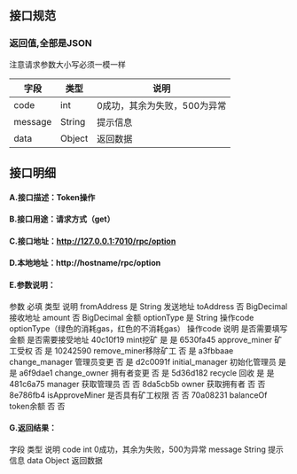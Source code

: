## 接口规范
### 返回值,全部是JSON
注意请求参数大小写必须一模一样

字段 | 类型 | 说明
------ | ------ | ------
code | int | 0成功，其余为失败，500为异常
message | String | 提示信息
data | Object | 返回数据

## 接口明细
#### A.接口描述：Token操作
#### B.接口用途：请求方式（get）
#### C.接口地址：http://127.0.0.1:7010/rpc/option
#### D.本地地址：http://hostname/rpc/option
#### E.参数说明：
参数	必填	类型	说明
fromAddress	是	String	发送地址
toAddress	否	BigDecimal	接收地址
amount	否	BigDecimal	金额
optionType	是	String	操作code
optionType（绿色的消耗gas，红色的不消耗gas）
操作code	说明	是否需要填写金额	是否需要接受地址
40c10f19	mint挖矿	是	是
6530fa45	approve_miner 矿工受权	否	是
10242590	remove_miner移除矿工	否	是
a3fbbaae	change_manager 管理员变更	否	是
d2c0091f	initial_manager 初始化管理员	是	是
a6f9dae1	change_owner 拥有者变更	否	是
5d36d182	recycle 回收	是	是
481c6a75	manager 获取管理员	否	否
8da5cb5b	owner 获取拥有者	否	否
8e786fb4	isApproveMiner 是否具有矿工权限	否	否
70a08231	balanceOf token余额	否	否

#### G.返回结果：
字段	类型	说明
code	int 	0成功，其余为失败，500为异常
message	String	提示信息
data	Object	返回数据
